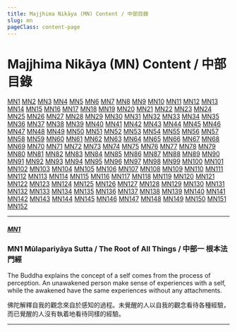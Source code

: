 ```yaml
---
title: Majjhima Nikāya (MN) Content / 中部目錄
slug: mn
pageClass: content-page
---
```


# Majjhima Nikāya (MN) Content / 中部目錄

[MN1](/mn/#mn1) [MN2](/mn/#mn2) [MN3](/mn/#mn3) [MN4](/mn/#mn4) [MN5](/mn/#mn5) [MN6](/mn/#mn6) [MN7](/mn/#mn7) [MN8](/mn/#mn8) [MN9](/mn/#mn9) [MN10](/mn/#mn10) [MN11](/mn/#mn11) [MN12](/mn/#mn12) [MN13](/mn/#mn13) [MN14](/mn/#mn14) [MN15](/mn/#mn15) [MN16](/mn/#mn16) [MN17](/mn/#mn17) [MN18](/mn/#mn18) [MN19](/mn/#mn19) [MN20](/mn/#mn20) [MN21](/mn/#mn21) [MN22](/mn/#mn22) [MN23](/mn/#mn23) [MN24](/mn/#mn24) [MN25](/mn/#mn25) [MN26](/mn/#mn26) [MN27](/mn/#mn27) [MN28](/mn/#mn28) [MN29](/mn/#mn29) [MN30](/mn/#mn30) [MN31](/mn/#mn31) [MN32](/mn/#mn32) [MN33](/mn/#mn33) [MN34](/mn/#mn34) [MN35](/mn/#mn35) [MN36](/mn/#mn36) [MN37](/mn/#mn37) [MN38](/mn/#mn38) [MN39](/mn/#mn39) [MN40](/mn/#mn40) [MN41](/mn/#mn41) [MN42](/mn/#mn42) [MN43](/mn/#mn43) [MN44](/mn/#mn44) [MN45](/mn/#mn45) [MN46](/mn/#mn46) [MN47](/mn/#mn47) [MN48](/mn/#mn48) [MN49](/mn/#mn49) [MN50](/mn/#mn50) [MN51](/mn/#mn51) [MN52](/mn/#mn52) [MN53](/mn/#mn53) [MN54](/mn/#mn54) [MN55](/mn/#mn55) [MN56](/mn/#mn56) [MN57](/mn/#mn57) [MN58](/mn/#mn58) [MN59](/mn/#mn59) [MN60](/mn/#mn60) [MN61](/mn/#mn61) [MN62](/mn/#mn62) [MN63](/mn/#mn63) [MN64](/mn/#mn64) [MN65](/mn/#mn65) [MN66](/mn/#mn66) [MN67](/mn/#mn67) [MN68](/mn/#mn68) [MN69](/mn/#mn69) [MN70](/mn/#mn70) [MN71](/mn/#mn71) [MN72](/mn/#mn72) [MN73](/mn/#mn73) [MN74](/mn/#mn74) [MN75](/mn/#mn75) [MN76](/mn/#mn76) [MN77](/mn/#mn77) [MN78](/mn/#mn78) [MN79](/mn/#mn79) [MN80](/mn/#mn80) [MN81](/mn/#mn81) [MN82](/mn/#mn82) [MN83](/mn/#mn83) [MN84](/mn/#mn84) [MN85](/mn/#mn85) [MN86](/mn/#mn86) [MN87](/mn/#mn87) [MN88](/mn/#mn88) [MN89](/mn/#mn89) [MN90](/mn/#mn90) [MN91](/mn/#mn91) [MN92](/mn/#mn92) [MN93](/mn/#mn93) [MN94](/mn/#mn94) [MN95](/mn/#mn95) [MN96](/mn/#mn96) [MN97](/mn/#mn97) [MN98](/mn/#mn98) [MN99](/mn/#mn99) [MN100](/mn/#mn100) [MN101](/mn/#mn101) [MN102](/mn/#mn102) [MN103](/mn/#mn103) [MN104](/mn/#mn104) [MN105](/mn/#mn105) [MN106](/mn/#mn106) [MN107](/mn/#mn107) [MN108](/mn/#mn108) [MN109](/mn/#mn109) [MN110](/mn/#mn110) [MN111](/mn/#mn111) [MN112](/mn/#mn112) [MN113](/mn/#mn113) [MN114](/mn/#mn114) [MN115](/mn/#mn115) [MN116](/mn/#mn116) [MN117](/mn/#mn117) [MN118](/mn/#mn118) [MN119](/mn/#mn119) [MN120](/mn/#mn120) [MN121](/mn/#mn121) [MN122](/mn/#mn122) [MN123](/mn/#mn123) [MN124](/mn/#mn124) [MN125](/mn/#mn125) [MN126](/mn/#mn126) [MN127](/mn/#mn127) [MN128](/mn/#mn128) [MN129](/mn/#mn129) [MN130](/mn/#mn130) [MN131](/mn/#mn131) [MN132](/mn/#mn132) [MN133](/mn/#mn133) [MN134](/mn/#mn134) [MN135](/mn/#mn135) [MN136](/mn/#mn136) [MN137](/mn/#mn137) [MN138](/mn/#mn138) [MN139](/mn/#mn139) [MN140](/mn/#mn140) [MN141](/mn/#mn141) [MN142](/mn/#mn142) [MN143](/mn/#mn143) [MN144](/mn/#mn144) [MN145](/mn/#mn145) [MN146](/mn/#mn146) [MN147](/mn/#mn147) [MN148](/mn/#mn148) [MN149](/mn/#mn149) [MN150](/mn/#mn150) [MN151](/mn/#mn151) [MN152](/mn/#mn152)

---

##### [MN1](/mn1/)
### MN1 Mūlapariyāya Sutta / The Root of All Things / 中部一 根本法門經

The Buddha explains the concept of a self comes from the process of perception. An unawakened person make sense of experiences with a self, while the awakened have the same experiences without any attachments.

佛陀解釋自我的觀念來自於感知的過程。未覺醒的人以自我的觀念看待各種經驗，而已覺醒的人沒有執着地看待同樣的經驗。

---